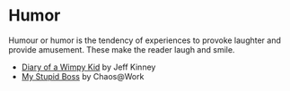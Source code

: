 # Humor

Humour or humor is the tendency of experiences to provoke laughter and provide amusement. These make the reader laugh and smile.

- [Diary of a Wimpy Kid](https://www.goodreads.com/book/show/389627.Diary_of_a_Wimpy_Kid) by Jeff Kinney
- [My Stupid Boss](https://www.goodreads.com/book/show/6192611-my-stupid-boss) by Chaos@Work
